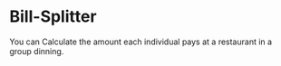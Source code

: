 # Bill-Splitter
You can Calculate the amount each individual pays at a restaurant in a group dinning.
